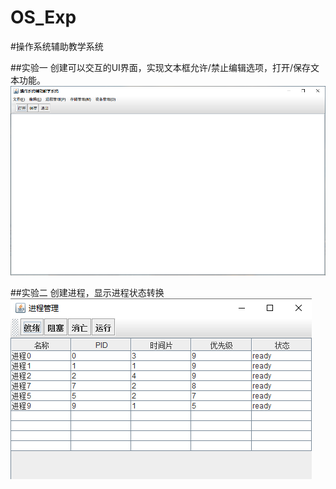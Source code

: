 # OS_Exp
#操作系统辅助教学系统

##实验一
  创建可以交互的UI界面，实现文本框允许/禁止编辑选项，打开/保存文本功能。
  ![image](https://github.com/17aroy/OS_Exp/blob/master/image/UI.png)
  
##实验二
  创建进程，显示进程状态转换
  ![image](https://github.com/17aroy/OS_Exp/blob/master/image/process_UI.png)  
